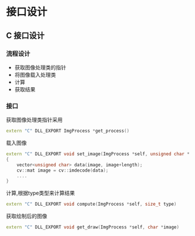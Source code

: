 # 接口设计
## C 接口设计
### 流程设计

+ 获取图像处理类的指针
+ 将图像载入处理类
+ 计算
+ 获取结果

### 接口
获取图像处理类指针采用

```c++
extern "C" DLL_EXPORT ImgProcess *get_process()
```
载入图像

```c++
extern "C" DLL_EXPORT void set_image(ImgProcess *self, unsigned char * image, size_t length)
{
    vector<unsigned char> data(image, image+length);
    cv::mat image = cv::imdecode(data);
    ....
}
```
计算,根据type类型来计算结果
```c++
extern "C" DLL_EXPORT void compute(ImgProcess *self, size_t type)
````
获取绘制后的图像
```c++
extern "C" DLL_EXPORT void get_draw(ImgProcess *self, char *image)
```
    